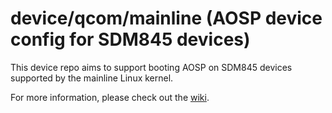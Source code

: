 # device/qcom/mainline (AOSP device config for SDM845 devices)

This device repo aims to support booting AOSP on SDM845 devices supported by the mainline Linux kernel.

For more information, please check out the [wiki](https://github.com/aospm/android_device_generic_sdm845/wiki).
